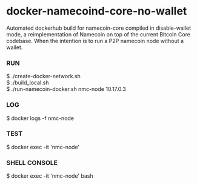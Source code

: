 # docker-namecoind-core-no-wallet
Automated dockerhub build for namecoin-core compiled in disable-wallet mode, a reimplementation of Namecoin on top of the current Bitcoin Core codebase. When the intention is to run a P2P namecoin node without a wallet.

### RUN
$ ./create-docker-network.sh <br>
$ ./build_local.sh <br>
$ ./run-namecoin-docker.sh nmc-node 10.17.0.3<br>

### LOG
$ docker logs -f nmc-node  

### TEST
$ docker exec -it 'nmc-node' 

### SHELL CONSOLE
$ docker exec -it 'nmc-node' bash
